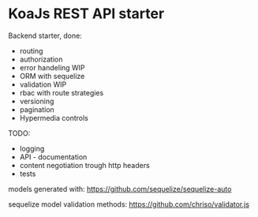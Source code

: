 # KoaJs REST API starter
Backend starter,
done:
* routing
* authorization
* error handeling WIP
* ORM with sequelize
* validation WIP
* rbac with route strategies
* versioning
* pagination
* Hypermedia controls

TODO:
* logging
* API - documentation
* content negotiation trough http headers
* tests


models generated with: https://github.com/sequelize/sequelize-auto

sequelize model validation methods: https://github.com/chriso/validator.js
